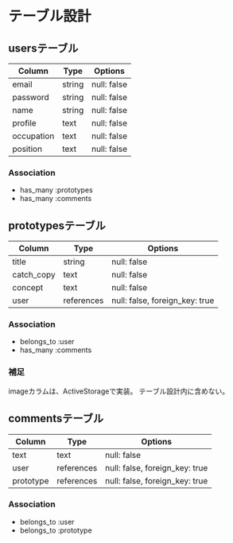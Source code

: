 # テーブル設計

## usersテーブル

| Column      | Type    | Options     |
| ----------- | ------- | ----------- |
| email       | string  | null: false |
| password    | string  | null: false |
| name        | string  | null: false |
| profile     | text    | null: false |
| occupation  | text    | null: false |
| position    | text    | null: false |

### Association
- has_many :prototypes
- has_many :comments

## prototypesテーブル

| Column      | Type       | Options                        |
| ----------- | ---------- | ------------------------------ |
| title       | string     | null: false                    |
| catch_copy  | text       | null: false                    |
| concept     | text       | null: false                    |
| user        | references | null: false, foreign_key: true |

### Association
- belongs_to :user
- has_many :comments

### 補足
imageカラムは、ActiveStorageで実装。
テーブル設計内に含めない。

## commentsテーブル

| Column    | Type       | Options                        |
| --------- | ---------- | ------------------------------ |
| text      | text       | null: false                    |
| user      | references | null: false, foreign_key: true |
| prototype | references | null: false, foreign_key: true |

### Association
- belongs_to :user
- belongs_to :prototype


